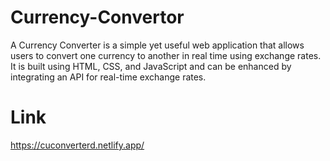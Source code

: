 # Currency-Convertor
A Currency Converter is a simple yet useful web application that allows users to convert one currency to another in real time using exchange rates. It is built using HTML, CSS, and JavaScript and can be enhanced by integrating an API for real-time exchange rates.

# Link
https://cuconverterd.netlify.app/

